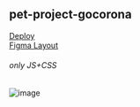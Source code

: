 ## pet-project-gocorona  
[Deploy](https://filonushka.github.io/pet-project-gocorona/)  
[Figma Layout](https://www.figma.com/file/rxm3h96stp2ihkI8CMC1RI/Gocorna-Website?node-id=0%3A1)
###### only JS+CSS
![image](https://user-images.githubusercontent.com/70750996/191727672-3923c144-9b2b-4f05-92ae-5ba789d7473d.png)

